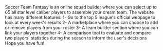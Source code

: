 Soccer Team Fantasy is an online squad builder where you can select up to 65 all star level caliber players to assemble your dream team. The website has many different features: 1- Go to the top 5 league's official webpage to look at every week's results 2- A marketplace where you can choose to add or remove players from your roster 3- A team builder section where you can link your players together 4- A comparison tool to evaluate and compare two players' statistics during the season to inform the user's decisions Hope you have fun!
